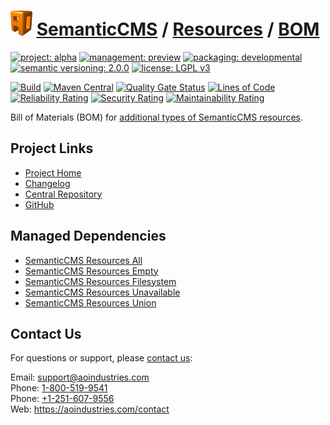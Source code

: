 # [<img src="ao-logo.png" alt="AO Logo" width="35" height="40">](https://github.com/ao-apps) [SemanticCMS](https://github.com/ao-apps/semanticcms) / [Resources](https://github.com/ao-apps/semanticcms-resources) / [BOM](https://github.com/ao-apps/semanticcms-resources-bom)

[![project: alpha](https://semanticcms.com/ao-badges/project-alpha.svg)](https://aoindustries.com/life-cycle#project-alpha)
[![management: preview](https://semanticcms.com/ao-badges/management-preview.svg)](https://aoindustries.com/life-cycle#management-preview)
[![packaging: developmental](https://semanticcms.com/ao-badges/packaging-developmental.svg)](https://aoindustries.com/life-cycle#packaging-developmental)  
[![semantic versioning: 2.0.0](https://semanticcms.com/ao-badges/semver-2.0.0.svg)](https://semver.org/spec/v2.0.0.html)
[![license: LGPL v3](https://semanticcms.com/ao-badges/license-lgpl-3.0.svg)](https://www.gnu.org/licenses/lgpl-3.0)

[![Build](https://github.com/ao-apps/semanticcms-resources-bom/workflows/Build/badge.svg?branch=master)](https://github.com/ao-apps/semanticcms-resources-bom/actions?query=workflow%3ABuild)
[![Maven Central](https://maven-badges.herokuapp.com/maven-central/com.semanticcms/semanticcms-resources-bom/badge.svg)](https://maven-badges.herokuapp.com/maven-central/com.semanticcms/semanticcms-resources-bom)
[![Quality Gate Status](https://sonarcloud.io/api/project_badges/measure?branch=master&project=com.semanticcms%3Asemanticcms-resources-bom&metric=alert_status)](https://sonarcloud.io/dashboard?branch=master&id=com.semanticcms%3Asemanticcms-resources-bom)
[![Lines of Code](https://sonarcloud.io/api/project_badges/measure?branch=master&project=com.semanticcms%3Asemanticcms-resources-bom&metric=ncloc)](https://sonarcloud.io/component_measures?branch=master&id=com.semanticcms%3Asemanticcms-resources-bom&metric=ncloc)  
[![Reliability Rating](https://sonarcloud.io/api/project_badges/measure?branch=master&project=com.semanticcms%3Asemanticcms-resources-bom&metric=reliability_rating)](https://sonarcloud.io/component_measures?branch=master&id=com.semanticcms%3Asemanticcms-resources-bom&metric=Reliability)
[![Security Rating](https://sonarcloud.io/api/project_badges/measure?branch=master&project=com.semanticcms%3Asemanticcms-resources-bom&metric=security_rating)](https://sonarcloud.io/component_measures?branch=master&id=com.semanticcms%3Asemanticcms-resources-bom&metric=Security)
[![Maintainability Rating](https://sonarcloud.io/api/project_badges/measure?branch=master&project=com.semanticcms%3Asemanticcms-resources-bom&metric=sqale_rating)](https://sonarcloud.io/component_measures?branch=master&id=com.semanticcms%3Asemanticcms-resources-bom&metric=Maintainability)

Bill of Materials (BOM) for [additional types of SemanticCMS resources](https://github.com/ao-apps/semanticcms-resources).

## Project Links
* [Project Home](https://semanticcms.com/resources/bom/)
* [Changelog](https://semanticcms.com/resources/bom/changelog)
* [Central Repository](https://central.sonatype.com/artifact/com.semanticcms/semanticcms-resources-bom)
* [GitHub](https://github.com/ao-apps/semanticcms-resources-bom)

## Managed Dependencies
* [SemanticCMS Resources All](https://github.com/ao-apps/semanticcms-resources-all)
* [SemanticCMS Resources Empty](https://github.com/ao-apps/semanticcms-resources-empty)
* [SemanticCMS Resources Filesystem](https://github.com/ao-apps/semanticcms-resources-filesystem)
* [SemanticCMS Resources Unavailable](https://github.com/ao-apps/semanticcms-resources-unavailable)
* [SemanticCMS Resources Union](https://github.com/ao-apps/semanticcms-resources-union)

## Contact Us
For questions or support, please [contact us](https://aoindustries.com/contact):

Email: [support@aoindustries.com](mailto:support@aoindustries.com)  
Phone: [1-800-519-9541](tel:1-800-519-9541)  
Phone: [+1-251-607-9556](tel:+1-251-607-9556)  
Web: https://aoindustries.com/contact
